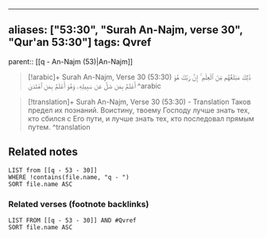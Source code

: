 
---
aliases: ["53:30", "Surah An-Najm, verse 30", "Qur'an 53:30"]
tags: Qvref
---

parent:: [[q - An-Najm (53)|An-Najm]]

> [!arabic]+ Surah An-Najm, Verse 30 (53:30)
> <span class="quran-arabic">ذَٰلِكَ مَبْلَغُهُم مِّنَ ٱلْعِلْمِ ۚ إِنَّ رَبَّكَ هُوَ أَعْلَمُ بِمَن ضَلَّ عَن سَبِيلِهِۦ وَهُوَ أَعْلَمُ بِمَنِ ٱهْتَدَىٰ</span>
^arabic

> [!translation]+ Surah An-Najm, Verse 30 (53:30) - Translation
> Таков предел их познаний. Воистину, твоему Господу лучше знать тех, кто сбился с Его пути, и лучше знать тех, кто последовал прямым путем.
^translation



## Related notes
```dataview
LIST from [[q - 53 - 30]]
WHERE !contains(file.name, "q - ")
SORT file.name ASC
```

### Related verses (footnote backlinks)
```dataview
LIST FROM [[q - 53 - 30]] AND #Qvref
SORT file.name ASC
```

